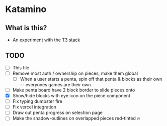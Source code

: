 # Katamino

## What is this?

* An experiment with the [T3 stack](https://create.t3.gg/)
## TODO

* [ ] This file
* [ ] Remove most auth / ownership on pieces, make them global
  * [ ] When a user starts a penta, spin off that penta & blocks as their own -- everyones games are their own
* [ ] Make penta board have 2 block border to slide pieces onto
* [x] Show/hide blocks with eye icon on the piece component
* [ ] Fix typing dumpster fire
* [ ] Fix vercel integration
* [ ] Draw out penta progress on selection page
* [ ] Make the shadow-outlines on overlapped pieces red-tinted 🔥